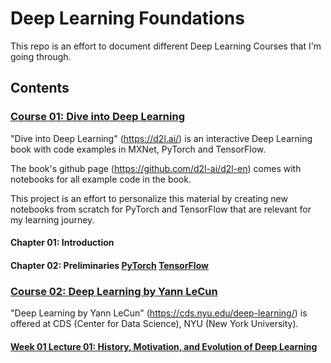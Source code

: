 # Deep Learning Foundations

This repo is an effort to document different Deep Learning Courses that I'm going through.

## Contents

### [Course 01: Dive into Deep Learning](/d2l-ancil)

"Dive into Deep Learning" (https://d2l.ai/) is an interactive Deep Learning book with code examples in MXNet, PyTorch and TensorFlow.

The book's github page (https://github.com/d2l-ai/d2l-en) comes with notebooks for all example code in the book.

This project is an effort to personalize this material by creating new notebooks from scratch for PyTorch and TensorFlow that are relevant for my learning journey.

#### Chapter 01: Introduction
#### Chapter 02: Preliminaries [PyTorch](/d2l-ancil/pytorch/ch02-preliminaries/ch02-preliminaries.ipynb) [TensorFlow](/d2l-ancil/tensorflow/ch02-preliminaries/ch02-preliminaries.ipynb)

### [Course 02: Deep Learning by Yann LeCun](/deep-learning-nyu-yann-lecun-2020)

"Deep Learning by Yann LeCun" (https://cds.nyu.edu/deep-learning/) is offered at CDS (Center for Data Science), NYU (New York University).

#### [Week 01 Lecture 01: History, Motivation, and Evolution of Deep Learning](/deep-learning-nyu-yann-lecun-2020/Week-01/Lectures/Week-01-Lecture-01.ipynb)

